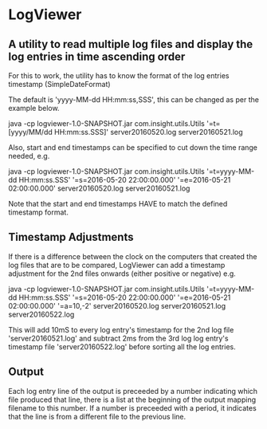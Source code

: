 # LogViewer

## A utility to read multiple log files and display the log entries in time ascending order

For this to work, the utility has to know the format of the log entries timestamp (SimpleDateFormat)

The default is 'yyyy-MM-dd HH:mm:ss,SSS', this can be changed as per the example below.

java -cp logviewer-1.0-SNAPSHOT.jar com.insight.utils.Utils 
    '=t=[yyyy/MM/dd HH:mm:ss.SSS]' 
    server20160520.log server20160521.log

Also, start and end timestamps can be specified to cut down the time range needed, e.g.

java -cp logviewer-1.0-SNAPSHOT.jar com.insight.utils.Utils 
    '=t=yyyy-MM-dd HH:mm:ss.SSS' 
    '=s=2016-05-20 22:00:00.000' 
    '=e=2016-05-21 02:00:00.000' 
    server20160520.log server20160521.log

Note that the start and end timestamps HAVE to match the defined timestamp format.

## Timestamp Adjustments

If there is a difference between the clock on the computers that created the log files that are to be compared, LogViewer
can add a timestamp adjustment for the 2nd files onwards (either positive or negative) e.g.

java -cp logviewer-1.0-SNAPSHOT.jar com.insight.utils.Utils 
    '=t=yyyy-MM-dd HH:mm:ss.SSS' 
    '=s=2016-05-20 22:00:00.000' 
    '=e=2016-05-21 02:00:00.000' 
    '=a=10,-2'
    server20160520.log server20160521.log server20160522.log

This will add 10mS to every log entry's timestamp for the 2nd log file 'server20160521.log' and subtract 2ms from the
3rd log log entry's timestamp file 'server20160522.log' before sorting all the log entries.

## Output

Each log entry line of the output is preceeded by a number indicating which file produced that line, there is a list at
the beginning of the output mapping filename to this number. If a number is preceeded with a period, it indicates that the
line is from a different file to the previous line.